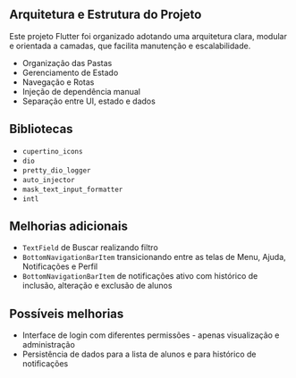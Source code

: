 ## Arquitetura e Estrutura do Projeto
Este projeto Flutter foi organizado adotando uma arquitetura clara, modular e orientada a camadas, que facilita manutenção e escalabilidade.

 - Organização das Pastas
 - Gerenciamento de Estado
 - Navegação e Rotas
 - Injeção de dependência manual
 - Separação entre UI, estado e dados

## Bibliotecas
- `cupertino_icons`
- `dio`
- `pretty_dio_logger`
- `auto_injector`
- `mask_text_input_formatter`
- `intl`

## Melhorias adicionais
 - `TextField` de Buscar realizando filtro
 - `BottomNavigationBarItem` transicionando entre as telas de Menu, Ajuda, Notificações e Perfil
 - `BottomNavigationBarItem` de notificações ativo com histórico de inclusão, alteração e exclusão de alunos

## Possíveis melhorias
- Interface de login com diferentes permissões - apenas visualização e administração
- Persistência de dados para a lista de alunos e para histórico de notificações
